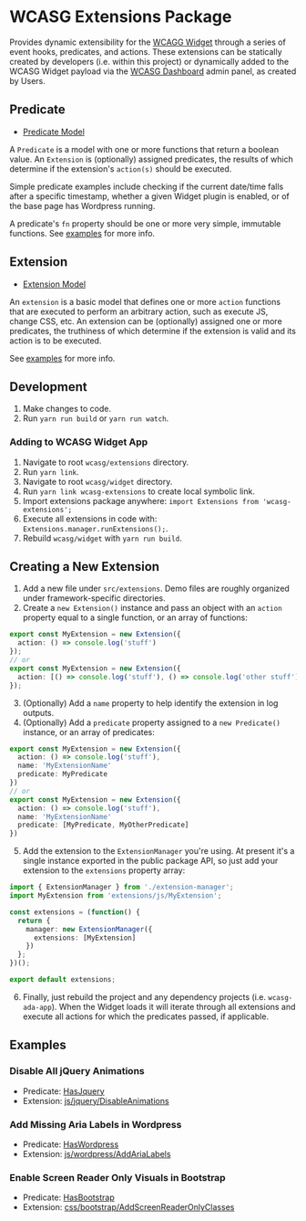 # WCASG Extensions Package

Provides dynamic extensibility for the [WCAGG Widget](https://github.com/GabeStah/wcasg-widget) through a series of event hooks, predicates, and actions.  These extensions can be statically created by developers (i.e. within this project) or dynamically added to the WCASG Widget payload via the [WCASG Dashboard](https://github.com/GabeStah/wcasg-dashboard) admin panel, as created by Users.

## Predicate

- [Predicate Model](src/types/predicate.ts#L47)

A `Predicate` is a model with one or more functions that return a boolean value. An `Extension` is (optionally) assigned predicates, the results of which determine if the extension's `action(s)` should be executed.

Simple predicate examples include checking if the current date/time falls after a specific timestamp, whether a given Widget plugin is enabled, or of the base page has Wordpress running.

A predicate's `fn` property should be one or more very simple, immutable functions. See [examples](#examples) for more info.

## Extension

- [Extension Model](src/types/extension.ts#L50)

An `extension` is a basic model that defines one or more `action` functions that are executed to perform an arbitrary action, such as execute JS, change CSS, etc. An extension can be (optionally) assigned one or more predicates, the truthiness of which determine if the extension is valid and its action is to be executed.

See [examples](#examples) for more info.

## Development

1. Make changes to code.
2. Run `yarn run build` or `yarn run watch`.

### Adding to WCASG Widget App

1. Navigate to root `wcasg/extensions` directory.
2. Run `yarn link`.
3. Navigate to root `wcasg/widget` directory.
4. Run `yarn link wcasg-extensions` to create local symbolic link.
5. Import extensions package anywhere: `import Extensions from 'wcasg-extensions';`
6. Execute all extensions in code with: `Extensions.manager.runExtensions();`.
7. Rebuild `wcasg/widget` with `yarn run build`.

## Creating a New Extension

1. Add a new file under `src/extensions`. Demo files are roughly organized under framework-specific directories.
2. Create a `new Extension()` instance and pass an object with an `action` property equal to a single function, or an array of functions:

```ts
export const MyExtension = new Extension({
  action: () => console.log('stuff')
});
// or
export const MyExtension = new Extension({
  action: [() => console.log('stuff'), () => console.log('other stuff')]
});
```

3. (Optionally) Add a `name` property to help identify the extension in log outputs.
4. (Optionally) Add a `predicate` property assigned to a `new Predicate()` instance, or an array of predicates:

```ts
export const MyExtension = new Extension({
  action: () => console.log('stuff'),
  name: 'MyExtensionName'
  predicate: MyPredicate
})
// or
export const MyExtension = new Extension({
  action: () => console.log('stuff'),
  name: 'MyExtensionName'
  predicate: [MyPredicate, MyOtherPredicate]
})
```

5. Add the extension to the `ExtensionManager` you're using. At present it's a single instance exported in the public package API, so just add your extension to the `extensions` property array:

```ts
import { ExtensionManager } from './extension-manager';
import MyExtension from 'extensions/js/MyExtension';

const extensions = (function() {
  return {
    manager: new ExtensionManager({
      extensions: [MyExtension]
    })
  };
})();

export default extensions;
```

6. Finally, just rebuild the project and any dependency projects (i.e. `wcasg-ada-app`). When the Widget loads it will iterate through all extensions and execute all actions for which the predicates passed, if applicable.

## Examples

### Disable All jQuery Animations

- Predicate: [HasJquery](src/predicates/HasJquery.ts)
- Extension: [js/jquery/DisableAnimations](src/extensions/js/jquery/DisableAnimations.ts)

### Add Missing Aria Labels in Wordpress

- Predicate: [HasWordpress](src/predicates/HasWordpress.ts)
- Extension: [js/wordpress/AddAriaLabels](src/extensions/js/wordpress/AddAriaLabels.ts)

### Enable Screen Reader Only Visuals in Bootstrap

- Predicate: [HasBootstrap](src/predicates/HasBootstrap.ts)
- Extension: [css/bootstrap/AddScreenReaderOnlyClasses](src/extensions/css/bootstrap/AddScreenReaderOnlyClasses.ts)
